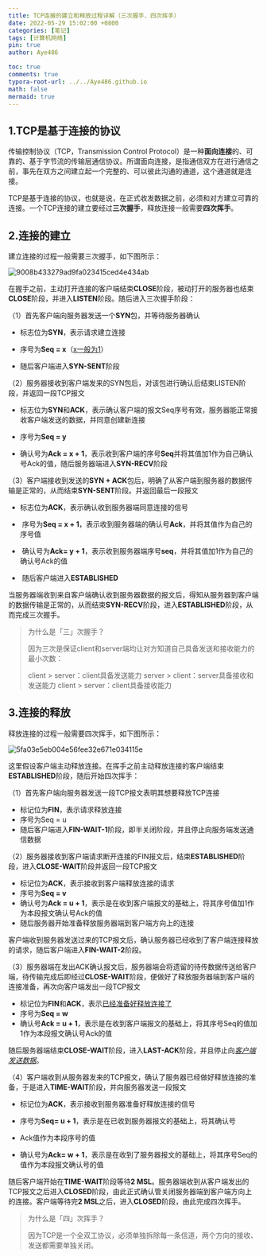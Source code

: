 ```yaml
---
title: TCP连接的建立和释放过程详解（三次握手、四次挥手）
date: 2022-05-29 15:02:00 +0800
categories: [笔记]
tags: [计算机网络]
pin: true
author: Aye486

toc: true
comments: true
typora-root-url: ../../Aye486.github.io
math: false
mermaid: true
---
```


## 1.TCP是基于连接的协议

传输控制协议（TCP，Transmission Control Protocol）是一种**面向连接**的、可靠的、基于字节流的传输层通信协议。所谓面向连接，是指通信双方在进行通信之前，事先在双方之间建立起一个完整的、可以彼此沟通的通道，这个通道就是连接。

TCP是基于连接的协议，也就是说，在正式收发数据之前，必须和对方建立可靠的连接。一个TCP连接的建立要经过**三次握手**，释放连接一般需要**四次挥手**。

## 2.连接的建立

建立连接的过程一般需要三次握手，如下图所示：

![9008b433279ad9fa023415ced4e434ab](/../../../Desktop/9008b433279ad9fa023415ced4e434ab.jpg)

在握手之前，主动打开连接的客户端结束**CLOSE**阶段，被动打开的服务器也结束**CLOSE**阶段，并进入**LISTEN**阶段。随后进入三次握手阶段：

（1）首先客户端向服务器发送一个**SYN**包，并等待服务器确认

- 标志位为**SYN**，表示请求建立连接

- 序号为**Seq = x**（<u>x一般为1</u>）
- 随后客户端进入**SYN-SENT**阶段

（2）服务器接收到客户端发来的SYN包后，对该包进行确认后结束LISTEN阶段，并返回一段TCP报文

- 标志位为**SYN**和**ACK**，表示确认客户端的报文Seq序号有效，服务器能正常接收客户端发送的数据，并同意创建新连接

- 序号为**Seq = y**
- 确认号为**Ack = x + 1**，表示收到客户端的序号**Seq**并将其值加1作为自己确认号Ack的值，随后服务器端进入**SYN-RECV**阶段

（3）客户端接收到发送的**SYN + ACK**包后，明确了从客户端到服务器的数据传输是正常的，从而结束**SYN-SENT**阶段。并返回最后一段报文

- ​	标志位为**ACK**，表示确认收到服务器端同意连接的信号

- ​	序号为**Seq = x + 1**，表示收到服务器端的确认号**Ack**，并将其值作为自己的序号值
- ​	确认号为**Ack= y + 1**，表示收到服务器端序号**seq**，并将其值加1作为自己的确认号Ack的值
- ​	随后客户端进入**ESTABLISHED**

当服务器端收到来自客户端确认收到服务器数据的报文后，得知从服务器到客户端的数据传输是正常的，从而结束**SYN-RECV**阶段，进入**ESTABLISHED**阶段，从而完成三次握手。

> 为什么是「三」次握手？
>
> 因为三次是保证client和server端均让对方知道自己具备发送和接收能力的最小次数：
>
> client > server：client具备发送能力
> server > client：server具备接收和发送能力
> client > server：client具备接收能力

## 3.连接的释放

释放连接的过程一般需要四次挥手，如下图所示：

![5fa03e5eb004e56fee32e671e034115e](/../../../Desktop/5fa03e5eb004e56fee32e671e034115e.png)



这里假设客户端主动释放连接。在挥手之前主动释放连接的客户端结束**ESTABLISHED**阶段，随后开始四次挥手：

（1）首先客户端向服务器发送一段TCP报文表明其想要释放TCP连接

- 标记位为**FIN**，表示请求释放连接
- 序号为Seq = u
- 随后客户端进入**FIN-WAIT-1**阶段，即半关闭阶段，并且停止向服务端发送通信数据

（2）服务器接收到客户端请求断开连接的FIN报文后，结束**ESTABLISHED**阶段，进入**CLOSE-WAIT**阶段并返回一段TCP报文

- 标记位为**ACK**，表示接收到客户端释放连接的请求
- 序号为**Seq = v**
- 确认号为**Ack = u + 1**，表示是在收到客户端报文的基础上，将其序号值加1作为本段报文确认号Ack的值
- 随后服务器开始准备释放服务器端到客户端方向上的连接

客户端收到服务器发送过来的TCP报文后，确认服务器已经收到了客户端连接释放的请求，随后客户端进入**FIN-WAIT-2**阶段。

（3）服务器端在发出ACK确认报文后，服务器端会将遗留的待传数据传送给客户端，待传输完成后即经过**CLOSE-WAIT**阶段，便做好了释放服务器端到客户端的连接准备，再次向客户端发出一段TCP报文

- 标记位为**FIN**和**ACK**，表示<u>已经准备好释放连接了</u>
- 序号为**Seq = w**
- 确认号**Ack = u + 1**，表示是在收到客户端报文的基础上，将其序号Seq的值加1作为本段报文确认号Ack的值

随后服务器端结束**CLOSE-WAIT**阶段，进入**LAST-ACK**阶段，并且停止向<u>*客户端发送数据*</u>。

（4）客户端收到从服务器发来的TCP报文，确认了服务器已经做好释放连接的准备，于是进入**TIME-WAIT**阶段，并向服务器发送一段报文

- 标记位为**ACK**，表示接收到服务器准备好释放连接的信号

- 序号为**Seq= u + 1**，表示是在已收到服务器报文的基础上，将其确认号 
- Ack值作为本段序号的值
- 确认号为**Ack= w + 1**，表示是在收到了服务器报文的基础上，将其序号Seq的值作为本段报文确认号的值


随后客户端开始在**TIME-WAIT**阶段等待**2 MSL**。服务器端收到从客户端发出的TCP报文之后进入**CLOSED**阶段，由此正式确认管关闭服务器端到客户端方向上的连接。客户端等待完**2 MSL**之后，进入**CLOSED**阶段，由此完成四次挥手。

> 为什么是「四」次挥手？
>
> 因为TCP是一个全双工协议，必须单独拆除每一条信道，两个方向的接收、发送都需要单独关闭。